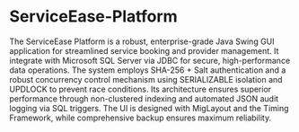 # ServiceEase-Platform
The ServiceEase Platform is a robust, enterprise-grade Java Swing GUI application for streamlined service booking and provider management. It integrate with Microsoft SQL Server via JDBC for secure, high-performance data operations. The system employs SHA-256 + Salt authentication and a robust concurrency control mechanism using SERIALIZABLE isolation and UPDLOCK to prevent race conditions. Its architecture ensures superior performance through non-clustered indexing and automated JSON audit logging via SQL triggers. The UI is designed with MigLayout and the Timing Framework, while comprehensive backup ensures maximum reliability.
